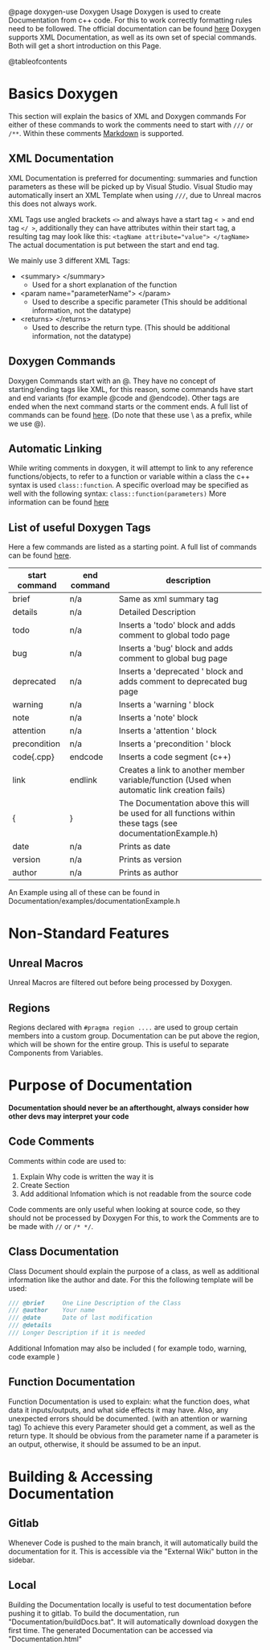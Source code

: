 @page doxygen-use Doxygen Usage
Doxygen is used to create Documentation from c++ code. For this to work correctly formatting rules need to be followed.
The official documentation can be found [here](https://doxygen.nl/)
Doxygen supports XML Documentation, as well as its own set of special commands.
Both will get a short introduction on this Page.

@tableofcontents

# Basics Doxygen
This section will explain the basics of XML and Doxygen commands
For either of these commands to work the comments need to start with `///` or `/**`.
Within these comments [Markdown](https://doxygen.nl/manual/markdown.html) is supported.


## XML Documentation
XML Documentation is preferred for documenting: summaries and function parameters as these will be picked up by Visual Studio.
Visual Studio may automatically insert an XML Template when using `///`, due to Unreal macros this does not always work.

XML Tags use angled brackets `<>` and always have a start tag `< >` and end tag `</ >`, additionally they can have attributes within their start tag, a resulting tag may look like this: `<tagName attribute="value"> </tagName>`
The actual documentation is put between the start and end tag.

We mainly use 3 different XML Tags:
- \<summary\> \</summary\>
    - Used for a short explanation of the function
- \<param name="parameterName"\> \</param\>
    - Used to describe a specific parameter (This should be additional information, not the datatype)
- \<returns\> \</returns\>
    - Used to describe the return type. (This should be additional information, not the datatype)

## Doxygen Commands
Doxygen Commands start with an @. They have no concept of starting/ending tags like XML, for this reason, some commands have start and end variants (for example \@code and \@endcode).
Other tags are ended when the next command starts or the comment ends.
A full list of commands can be found [here](https://doxygen.nl/manual/commands.html). (Do note that these use \ as a prefix, while we use @).

## Automatic Linking
While writing comments in doxygen, it will attempt to link to any reference functions/objects, to refer to a function or variable within a class the c++ syntax is used `class::function`.
A specific overload may be specified as well with the following syntax: `class::function(parameters)`
More information can be found [here](https://doxygen.nl/manual/autolink.html)

## List of useful Doxygen Tags
Here a few commands are listed as a starting point.
A full list of commands can be found [here](https://doxygen.nl/manual/commands.html).

| start command | end command   | description           |
| ------------- | -----------   | --------------------- |
| brief         | n/a           | Same as xml summary tag  |
| details       | n/a           | Detailed Description  |
| todo          | n/a           | Inserts a 'todo' block and adds comment to global todo page  |
| bug           | n/a           | Inserts a 'bug' block and adds comment to global bug page  |
| deprecated    | n/a           | Inserts a 'deprecated ' block and adds comment to deprecated  bug page  |
| warning       | n/a           | Inserts a 'warning ' block  |
| note          | n/a           | Inserts a 'note' block  |
| attention     | n/a           | Inserts a 'attention ' block  |
| precondition  | n/a           | Inserts a 'precondition ' block  |
| code{.cpp}    | endcode       | Inserts a code segment (c++)  |
| link          | endlink       | Creates a link to another member variable/function (Used when automatic link creation fails)  |
| {             | }             | The Documentation above this will be used for all functions within these tags (see documentationExample.h)  |
| date       | n/a           | Prints as date  |
| version       | n/a           | Prints as version  |
| author       | n/a           | Prints as author  |

An Example using all of these can be found in Documentation/examples/documentationExample.h

# Non-Standard Features

## Unreal Macros
Unreal Macros are filtered out before being processed by Doxygen.

## Regions
Regions declared with `#pragma region ....` are used to group certain members into a custom group.
Documentation can be put above the region, which will be shown for the entire group.
This is useful to separate Components from Variables.


# Purpose of Documentation
__Documentation should never be an afterthought, always consider how other devs may interpret your code__

## Code Comments
Comments within code are used to:
1. Explain Why code is written the way it is
2. Create Section
3. Add additional Infomation which is not readable from the source code

Code comments are only useful when looking at source code, so they should not be processed by Doxygen
For this, to work the Comments are to be made with `//` or `/* */`.

## Class Documentation

Class Document should explain the purpose of a class, as well as additional information like the author and date.
For this the following template will be used:
```c++
/// @brief     One Line Description of the Class
/// @author    Your name
/// @date      Date of last modification
/// @details
/// Longer Description if it is needed
```
Additional Infomation may also be included ( for example todo, warning, code example )


## Function Documentation
Function Documentation is used to explain: what the function does, what data it inputs/outputs, and what side effects it may have.
Also, any unexpected errors should be documented. (with an attention or warning tag)
To achieve this every Parameter should get a comment, as well as the return type.
It should be obvious from the parameter name if a parameter is an output, otherwise, it should be assumed to be an input.

# Building & Accessing Documentation

## Gitlab
Whenever Code is pushed to the main branch, it will automatically build the documentation for it.
This is accessible via the "External Wiki" button in the sidebar.

## Local
Building the Documentation locally is useful to test documentation before pushing it to gitlab.
To build the documentation, run "Documentation/buildDocs.bat".
It will automatically download doxygen the first time.
The generated Documentation can be accessed via "Documentation.html"